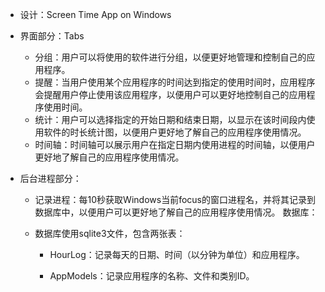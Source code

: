 - 设计：Screen Time App on Windows

- 界面部分：Tabs

  - 分组：用户可以将使用的软件进行分组，以便更好地管理和控制自己的应用程序。
  - 提醒：当用户使用某个应用程序的时间达到指定的使用时间时，应用程序会提醒用户停止使用该应用程序，以便用户可以更好地控制自己的应用程序使用时间。
  - 统计：用户可以选择指定的开始日期和结束日期，以显示在该时间段内使用软件的时长统计图，以便用户更好地了解自己的应用程序使用情况。
  - 时间轴：时间轴可以展示用户在指定日期内使用进程的时间轴，以便用户更好地了解自己的应用程序使用情况。

- 后台进程部分：

  - 记录进程：每10秒获取Windows当前focus的窗口进程名，并将其记录到数据库中，以便用户可以更好地了解自己的应用程序使用情况。 数据库：

  - 数据库使用sqlite3文件，包含两张表： 

    - HourLog：记录每天的日期、时间（以分钟为单位）和应用程序。

    - AppModels：记录应用程序的名称、文件和类别ID。

      